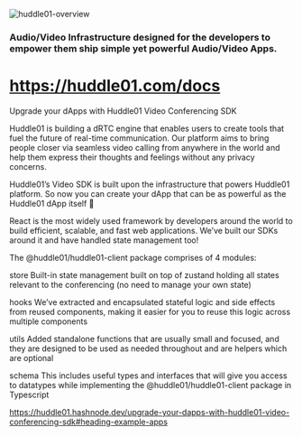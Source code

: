 ![huddle01-overview](https://user-images.githubusercontent.com/45092543/212680793-31ab7c31-ca3a-4c99-9c85-4539afc85a23.png)

### Audio/Video Infrastructure designed for the developers to empower them ship simple yet powerful Audio/Video Apps.


# https://huddle01.com/docs

Upgrade your dApps with Huddle01 Video Conferencing SDK

Huddle01 is building a dRTC engine that enables users to create tools that fuel the future of real-time communication. Our platform aims to bring people closer via seamless video calling from anywhere in the world and help them express their thoughts and feelings without any privacy concerns.

Huddle01’s Video SDK is built upon the infrastructure that powers Huddle01 platform. So now you can create your dApp that can be as powerful as the Huddle01 dApp itself 🎥

React is the most widely used framework by developers around the world to build efficient, scalable, and fast web applications. We’ve built our SDKs around it and have handled state management too!

The @huddle01/huddle01-client package comprises of 4 modules:

store Built-in state management built on top of zustand holding all states relevant to the conferencing (no need to manage your own state)

hooks We’ve extracted and encapsulated stateful logic and side effects from reused components, making it easier for you to reuse this logic across multiple components

utils Added standalone functions that are usually small and focused, and they are designed to be used as needed throughout and are helpers which are optional

schema This includes useful types and interfaces that will give you access to datatypes while implementing the @huddle01/huddle01-client package in Typescript

https://huddle01.hashnode.dev/upgrade-your-dapps-with-huddle01-video-conferencing-sdk#heading-example-apps
